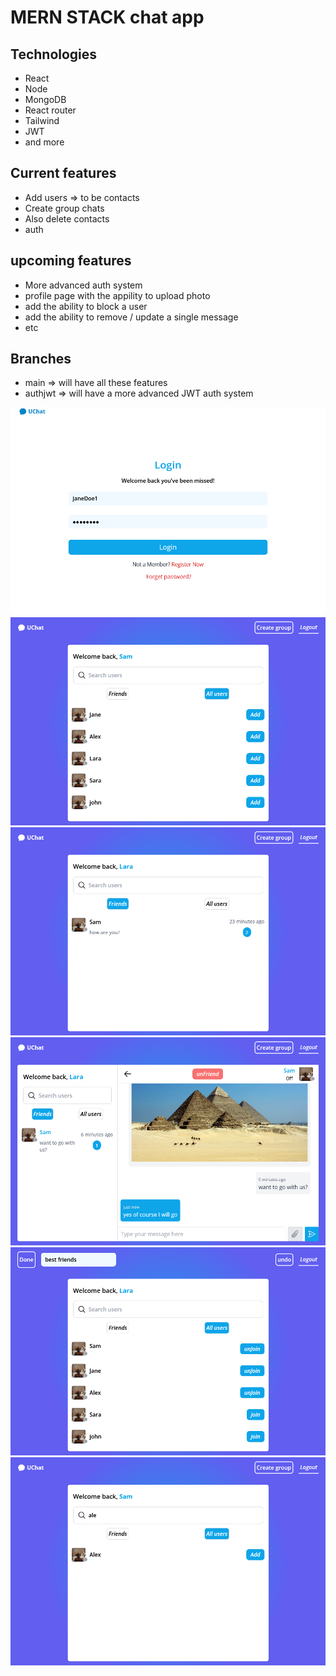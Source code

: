 # MERN STACK chat app

## Technologies

- React
- Node
- MongoDB
- React router
- Tailwind
- JWT
- and more

## Current features

- Add users => to be contacts
- Create group chats
- Also delete contacts
- auth

## upcoming features

- More advanced auth system
- profile page with the appility to upload photo
- add the ability to block a user
- add the ability to remove / update a single message
- etc

## Branches

- main => will have all these features
- authjwt => will have a more advanced JWT auth system

![login-page](./proShots/login-page.png)
![users-list](./proShots/users-list.png)
![contacts](./proShots/contacts.png)
![chat](./proShots/chat.png)
![create-group](./proShots/create-group.png)
![search-user](./proShots/search-user.png)
